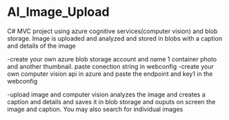 # AI_Image_Upload
C# MVC project using azure cognitive services(computer vision) and blob storage. Image is uploaded and analyzed and stored in blobs with a caption and details of the image

-create your own azure blob storage account and name 1 container photo and another thumbnail. paste conection string in webconfig
-create your own computer vision api in azure and paste the endpoint and key1 in the webconfig

-upload image and computer vision analyzes the image and creates a caption and details and saves it in blob storage and ouputs on screen the image and caption.
You may also search for individual images
